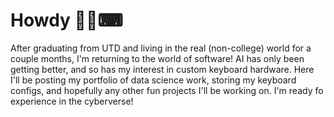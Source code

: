 # Howdy 👋🤠⌨
After graduating from UTD and living in the real (non-college) world for a couple months, I'm returning to the world of software! AI has only been getting better, and so has my interest in custom keyboard hardware. Here I'll be posting my portfolio of data science work, storing my keyboard configs, and hopefully any other fun projects I'll be working on. I'm ready fo experience in the cyberverse!
